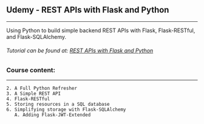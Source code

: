 ## Udemy - REST APIs with Flask and Python

---

Using Python to build simple backend REST APIs with Flask, Flask-RESTful, and Flask-SQLAlchemy.

###### Tutorial can be found at: [REST APIs with Flask and Python](https://go.tecla.do/rest-apis-sale)

### Course content:

---

```
2. A Full Python Refresher
3. A Simple REST API
4. Flask-RESTful
5. Storing resources in a SQL database
6. Simplifying storage with Flask-SQLAlchemy
   A. Adding Flask-JWT-Extended
```

